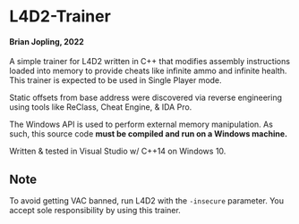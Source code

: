 # L4D2-Trainer

#### Brian Jopling, 2022

A simple trainer for L4D2 written in C++ that modifies assembly instructions 
loaded into memory to provide cheats like infinite ammo and infinite health.
This trainer is expected to be used in Single Player mode.

Static offsets from base address were discovered via reverse engineering 
using tools like ReClass, Cheat Engine, & IDA Pro.

The Windows API is used to perform external memory manipulation. As such,
this source code **must be compiled and run on a Windows machine.**

Written & tested in Visual Studio w/ C++14 on Windows 10.

## Note

To avoid getting VAC banned, run L4D2 with the `-insecure` parameter.
You accept sole responsibility by using this trainer.
